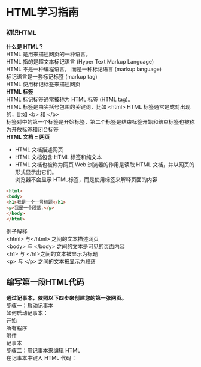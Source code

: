 # HTML学习指南  

### 初识HTML
**什么是 HTML？**  
HTML 是用来描述网页的一种语言。  
HTML 指的是超文本标记语言 (Hyper Text Markup Language)  
HTML 不是一种编程语言，  而是一种标记语言 (markup language)  
标记语言是一套标记标签 (markup tag)  
HTML 使用标记标签来描述网页  
**HTML 标签**  
HTML 标记标签通常被称为 HTML 标签 (HTML tag)。  
HTML 标签是由尖括号包围的关键词，比如 &lt;html&gt;
HTML 标签通常是成对出现的，比如 &lt;b&gt; 和 &lt;/b&gt;  
标签对中的第一个标签是开始标签，第二个标签是结束标签开始和结束标签也被称为开放标签和闭合标签  
**HTML 文档 = 网页**  
- HTML 文档描述网页
- HTML 文档包含 HTML 标签和纯文本
- HTML 文档也被称为网页
Web 浏览器的作用是读取 HTML 文档，并以网页的形式显示出它们。  
浏览器不会显示 HTML标签，而是使用标签来解释页面的内容  
```html
<html>
<body>
<h1>我是一个一号标题</h1>
<p>我是一个段落.</p>
</body>
</html>
```
例子解释  
&lt;html&gt; 与&lt;/html&gt; 之间的文本描述网页  
&lt;body&gt; 与 &lt;/body&gt; 之间的文本是可见的页面内容  
&lt;h1&gt; 与 &lt;/h1&gt;之间的文本被显示为标题  
&lt;p&gt; 与 &lt;/p&gt; 之间的文本被显示为段落  
## 编写第一段HTML代码  
**通过记事本，依照以下四步来创建您的第一张网页。**  
步骤一：启动记事本  
如何启动记事本：  
开始  
所有程序  
附件  
记事本  
步骤二：用记事本来编辑 HTML  
在记事本中键入 HTML 代码：  
